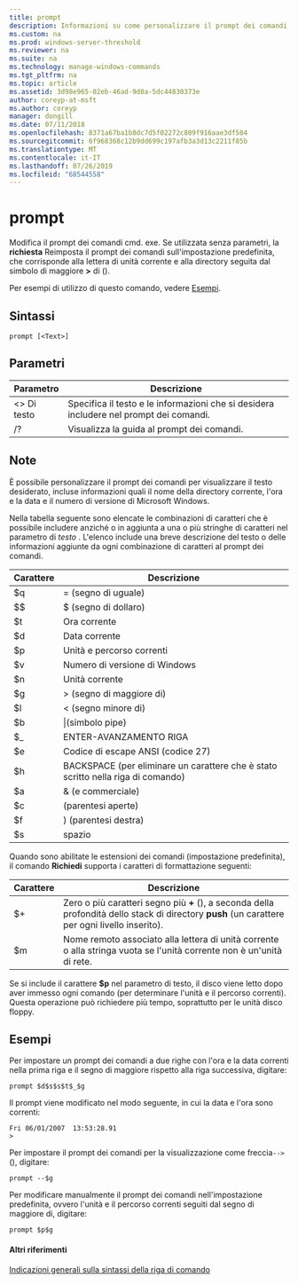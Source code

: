 ```yaml
---
title: prompt
description: Informazioni su come personalizzare il prompt dei comandi.
ms.custom: na
ms.prod: windows-server-threshold
ms.reviewer: na
ms.suite: na
ms.technology: manage-windows-commands
ms.tgt_pltfrm: na
ms.topic: article
ms.assetid: 3d98e965-02eb-46ad-9d0a-5dc44830373e
author: coreyp-at-msft
ms.author: coreyp
manager: dongill
ms.date: 07/11/2018
ms.openlocfilehash: 8371a67ba1b8dc7d5f02272c809f916aae3df584
ms.sourcegitcommit: 6f968368c12b9dd699c197afb3a3d13c2211f85b
ms.translationtype: MT
ms.contentlocale: it-IT
ms.lasthandoff: 07/26/2019
ms.locfileid: "68544558"
---
```

# <a name="prompt"></a>prompt



Modifica il prompt dei comandi cmd. exe. Se utilizzata senza parametri, la **richiesta** Reimposta il prompt dei comandi sull'impostazione predefinita, che corrisponde alla lettera di unità corrente e alla directory seguita dal simbolo di maggiore **>** di ().

Per esempi di utilizzo di questo comando, vedere [Esempi](#BKMK_examples).

## <a name="syntax"></a>Sintassi

```
prompt [<Text>]
```

## <a name="parameters"></a>Parametri

|Parametro|Descrizione|
|---------|-----------|
|\<> Di testo|Specifica il testo e le informazioni che si desidera includere nel prompt dei comandi.|
|/?|Visualizza la guida al prompt dei comandi.|

## <a name="remarks"></a>Note

È possibile personalizzare il prompt dei comandi per visualizzare il testo desiderato, incluse informazioni quali il nome della directory corrente, l'ora e la data e il numero di versione di Microsoft Windows.

Nella tabella seguente sono elencate le combinazioni di caratteri che è possibile includere anziché o in aggiunta a una o più stringhe di caratteri nel parametro di *testo* . L'elenco include una breve descrizione del testo o delle informazioni aggiunte da ogni combinazione di caratteri al prompt dei comandi.  

| Carattere |                                 Descrizione                                 |
|-----------|-----------------------------------------------------------------------------|
|    $q     |                               = (segno di uguale)                                |
|    $$     |                               $ (segno di dollaro)                               |
|    $t     |                                Ora corrente                                 |
|    $d     |                                Data corrente                                 |
|    $p     |                           Unità e percorso correnti                            |
|    $v     |                           Numero di versione di Windows                            |
|    $n     |                                Unità corrente                                |
|    $g     |                            > (segno di maggiore di)                            |
|    $l     |                             < (segno minore di)                              |
|    $b     |                              \|(simbolo pipe)                               |
|    $_     |                               ENTER-AVANZAMENTO RIGA                                |
|    $e     |                         Codice di escape ANSI (codice 27)                          |
|    $h     | BACKSPACE (per eliminare un carattere che è stato scritto nella riga di comando) |
|    $a     |                                & (e commerciale)                                |
|    $c     |                            (parentesi aperte)                             |
|    $f     |                            ) (parentesi destra)                            |
|    $s     |                                    spazio                                    |

Quando sono abilitate le estensioni dei comandi (impostazione predefinita), il comando **Richiedi** supporta i caratteri di formattazione seguenti:  

|Carattere|Descrizione|
|---------|-----------|
|$+|Zero o più caratteri segno più **+** (), a seconda della profondità dello stack di directory **push** (un carattere per ogni livello inserito).|
|$m|Nome remoto associato alla lettera di unità corrente o alla stringa vuota se l'unità corrente non è un'unità di rete.|

Se si include il carattere **$p** nel parametro di testo, il disco viene letto dopo aver immesso ogni comando (per determinare l'unità e il percorso correnti). Questa operazione può richiedere più tempo, soprattutto per le unità disco floppy.

## <a name="BKMK_examples"></a>Esempi

Per impostare un prompt dei comandi a due righe con l'ora e la data correnti nella prima riga e il segno di maggiore rispetto alla riga successiva, digitare:
```
prompt $d$s$s$t$_$g 
```
Il prompt viene modificato nel modo seguente, in cui la data e l'ora sono correnti:
```
Fri 06/01/2007  13:53:28.91
>
```
Per impostare il prompt dei comandi per la visualizzazione come freccia`-->`(), digitare:
```
prompt --$g
```
Per modificare manualmente il prompt dei comandi nell'impostazione predefinita, ovvero l'unità e il percorso correnti seguiti dal segno di maggiore di, digitare:
```
prompt $p$g
```

#### <a name="additional-references"></a>Altri riferimenti

[Indicazioni generali sulla sintassi della riga di comando](command-line-syntax-key.md)
